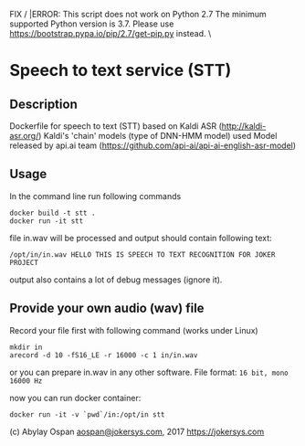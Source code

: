 FIX /
    |ERROR: This script does not work on Python 2.7 The minimum supported Python version is 3.7. Please use https://bootstrap.pypa.io/pip/2.7/get-pip.py instead. 
    \
# Speech to text service (STT) 

## Description
Dockerfile for speech to text (STT) based on Kaldi ASR (http://kaldi-asr.org/)
Kaldi's 'chain' models (type of DNN-HMM model) used
Model released by api.ai team (https://github.com/api-ai/api-ai-english-asr-model)

## Usage
In the command line run following commands
```
docker build -t stt .
docker run -it stt
```
file in.wav will be processed and output should contain following text:
```
/opt/in/in.wav HELLO THIS IS SPEECH TO TEXT RECOGNITION FOR JOKER PROJECT 
```
output also contains a lot of debug messages (ignore it).

## Provide your own audio (wav) file
Record your file first with following command (works under Linux)
```
mkdir in
arecord -d 10 -fS16_LE -r 16000 -c 1 in/in.wav 
```
or you can prepare in.wav in any other software. File format: `16 bit, mono 16000 Hz`

now you can run docker container:
```
docker run -it -v `pwd`/in:/opt/in stt
```

(c) Abylay Ospan <aospan@jokersys.com>, 2017
https://jokersys.com

